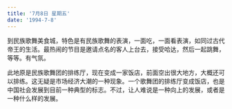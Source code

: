 ```yaml
---
title: '7月8日 星期五'
date: '1994-7-8'
---
```


到民族歌舞美食城，特色是有民族歌舞的表演，一面吃，一面看表演，如同过古代帝王的生活。最热闹的节目是邀请点名的客人上台去，接受哈达，然后一起跳舞，等等。有气氛。

此地原是民族歌舞团的排练厅，现在变成一家饭店，前面空出很大地方，大概还可以排练。这无疑是市场经济大潮的一种现象。一个歌舞团的排练厅变成饭店，也是中国社会发展到目前一种典型的标志。不过，让人难说是一种向上的发展，或者是一种什么样的发展。


